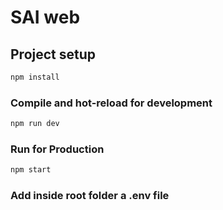# SAI web

## Project setup

```sh
npm install
```

### Compile and hot-reload for development

```sh
npm run dev
```

### Run for Production

```sh
npm start
```

### Add inside root folder a .env file
